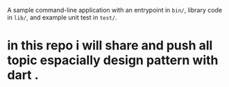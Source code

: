 A sample command-line application with an entrypoint in `bin/`, library code
in `lib/`, and example unit test in `test/`.

# in this repo i will share and push all topic espacially design pattern with dart .
